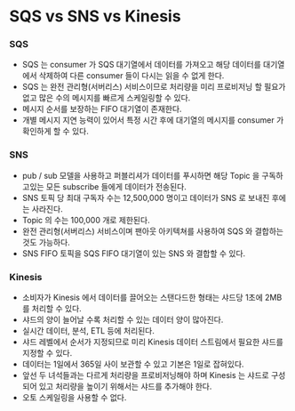 # SQS vs SNS vs Kinesis

### SQS

- SQS 는 consumer 가 SQS 대기열에서 데이터를 가져오고 해당 데이터를 대기열에서 삭제하여 다른 consumer 들이 다시는 읽을 수 없게 한다.
- SQS 는 완전 관리형(서버리스) 서비스이므로 처리량을 미리 프로비저닝 할 필요가 없고 많은 수의 메시지를 빠르게 스케일링할 수 있다.
- 메시지 순서를 보장하는 FIFO 대기열이 존재한다.
- 개별 메시지 지연 능력이 있어서 특정 시간 후에 대기열의 메시지를 consumer 가 확인하게 할 수 있다.

### SNS

- pub / sub 모델을 사용하고 퍼블리셔가 데이터를 푸시하면 해당 Topic 을 구독하고있는 모든 subscribe 들에게 데이터가 전송된다.
- SNS 토픽 당 최대 구독자 수는 12,500,000 명이고 데이터가 SNS 로 보내진 후에는 사라진다.
- Topic 의 수는 100,000 개로 제한된다.
- 완전 관리형(서버리스) 서비스이며 팬아웃 아키텍쳐를 사용하여 SQS 와 결합하는 것도 가능하다.
- SNS FIFO 토픽을 SQS FIFO 대기열이 있는 SNS 와 결합할 수 있다.

### Kinesis

- 소비자가 Kinesis 에서 데이터를 끌어오는 스탠다드한 형태는 샤드당 1초에 2MB 를 처리할 수 있다.
- 샤드의 양이 늘어날 수록 처리할 수 있는 데이터 양이 많아진다.
- 실시간 데이터, 분석, ETL 등에 처리된다.
- 샤드 레벨에서 순서가 지정되므로 미리 Kinesis 데이터 스트림에서 필요한 샤드를 지정할 수 있다.
- 데이터는 1일에서 365일 사이 보관할 수 있고 기본은 1일로 잡혀있다.
- 앞선 두 녀석들과는 다르게 처리량을 프로비저닝해야 하며 Kinesis 는 샤드로 구성되어 있고 처리량을 높이기 위해서는 샤드를 추가해야 한다.
- 오토 스케일링을 사용할 수 없다.